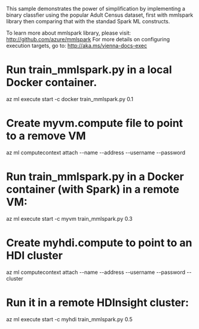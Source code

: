 This sample demonstrates the power of simplification by implementing a binary classfier
using the popular Adult Census dataset, first with mmlspark library then comparing that with
the standad Spark ML constructs. 

To learn more about mmlspark library, please visit: http://github.com/azure/mmlspark
For more details on configuring execution targets, go to: http://aka.ms/vienna-docs-exec

# Run train_mmlspark.py in a local Docker container.
az ml execute start -c docker train_mmlspark.py 0.1

# Create myvm.compute file to point to a remove VM
az ml computecontext attach --name <myvm> --address <ip address or FQDN> --username <username> --password <pwd>

# Run train_mmlspark.py in a Docker container (with Spark) in a remote VM:
az ml execute start -c myvm train_mmlspark.py 0.3

# Create myhdi.compute to point to an HDI cluster
az ml computecontext attach --name <myhdi> --address <ip address or FQDN of the head node> --username <username> --password <pwd> --cluster

# Run it in a remote HDInsight cluster:
az ml execute start -c myhdi train_mmlspark.py 0.5
